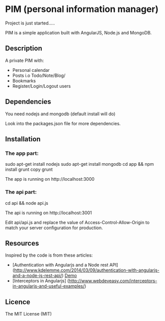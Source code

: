 # PIM (personal information manager)

Project is just started.....

PIM is a simple application built with AngularJS, Node.js and MongoDB.

## Description

A private PIM with:

* Personal calendar
* Posts i.o Todo/Note/Blog/
* Bookmarks
* Register/Login/Logout users

## Dependencies

You need nodejs and mongodb (default install will do)

Look into the packages.json file for more dependencies.

## Installation

### The app part:

   sudo apt-get install nodejs
   sudo apt-get install mongodb
   cd app && npm install
   grunt copy 
   grunt 

The app is running on http://localhost:3000

### The api part:

   cd api && node api.js

The api is running on http://localhost:3001

Edit api/api.js and replace the value of Access-Control-Allow-Origin to match your server configuration for production.

## Resources

Inspired by the code is from these articles:

* [Authentication with Angularjs and a Node rest API] (http://www.kdelemme.com/2014/03/09/authentication-with-angularjs-and-a-node-js-rest-api/) 
  [Demo]( http://projects.kdelemme.com/blog/app/#/)
* [Interceptors in Angularjs] (http://www.webdeveasy.com/interceptors-in-angularjs-and-useful-examples/)

## Licence
The MIT License (MIT)

